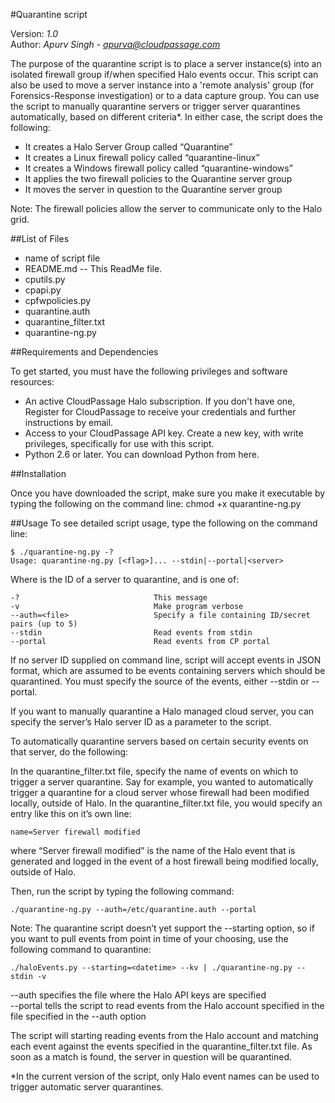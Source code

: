 #Quarantine script

Version: *1.0*
<br />
Author: *Apurv Singh* - *apurva@cloudpassage.com*

The purpose of the quarantine script is to place a server instance(s) into an isolated firewall group if/when specified Halo events occur. This script can also be used to move a server instance into a 'remote analysis' group (for Forensics-Response investigation) or to a data capture group.
You can use the script to manually quarantine servers or trigger server quarantines automatically, based on different criteria*. In either case, the script does the following:

* It creates a Halo Server Group called “Quarantine”
* It creates a Linux firewall policy called “quarantine-linux”
* It creates a Windows firewall policy called “quarantine-windows”
* It applies the two firewall policies to the Quarantine server group
* It moves the server in question to the Quarantine server group

Note: The firewall policies allow the server to communicate only to the Halo grid.


##List of Files

* name of script file
* README.md -- This ReadMe file.
* cputils.py
* cpapi.py
* cpfwpolicies.py
* quarantine.auth
* quarantine_filter.txt
* quarantine-ng.py


##Requirements and Dependencies

To get started, you must have the following privileges and software resources:
* An active CloudPassage Halo subscription. If you don't have one, Register for CloudPassage to receive your credentials and further instructions by email.
* Access to your CloudPassage API key. Create a new key, with write privileges, specifically for use with this script.
* Python 2.6 or later. You can download Python from here.



##Installation 

Once you have downloaded the script, make sure you make it executable by typing the following on the command line: chmod +x quarantine-ng.py

##Usage
To see detailed script usage, type the following on the command line:
```
$ ./quarantine-ng.py -?
Usage: quarantine-ng.py [<flag>]... --stdin|--portal|<server>
```
Where <server> is the ID of a server to quarantine, and <flag> is one of:
```
-?                              This message
-v                             	Make program verbose
--auth=<file>              	    Specify a file containing ID/secret pairs (up to 5)
--stdin                        	Read events from stdin
--portal                      	Read events from CP portal
```

If no server ID supplied on command line, script will accept events in JSON format, which are assumed to be events containing servers which should be quarantined. You must specify the source of the events, either --stdin or --portal.



If you want to manually quarantine a Halo managed cloud server, you can specify the server’s Halo server ID as a parameter to the script.  

To automatically quarantine servers based on certain security events on that server, do the following:

In the quarantine_filter.txt file, specify the name of events on which to trigger a server quarantine. Say for example, you wanted to automatically trigger a quarantine for a cloud server whose firewall had been modified locally, outside of Halo. In the quarantine_filter.txt file, you would specify an entry like this on it’s own line:
```
name=Server firewall modified
```

where “Server firewall modified” is the name of the Halo event that is generated and logged in the event of a host firewall being modified locally, outside of Halo.

Then, run the script by typing the following command:
```
./quarantine-ng.py --auth=/etc/quarantine.auth --portal
```

Note: The quarantine script doesn’t yet support the --starting option, so if you want to pull events from point in time of your choosing, use the following command to quarantine:
```
./haloEvents.py --starting=<datetime> --kv | ./quarantine-ng.py --stdin -v 
```
--auth specifies the file where the Halo API keys are specified<br />
--portal tells the script to read events from the Halo account specified in the file specified in the --auth option

The script will starting reading events from the Halo account and matching each event against the events specified in the quarantine_filter.txt file. As soon as a match is found, the server in question will be quarantined. 

*In the current version of the script, only Halo event names can be used to trigger automatic server quarantines. 

